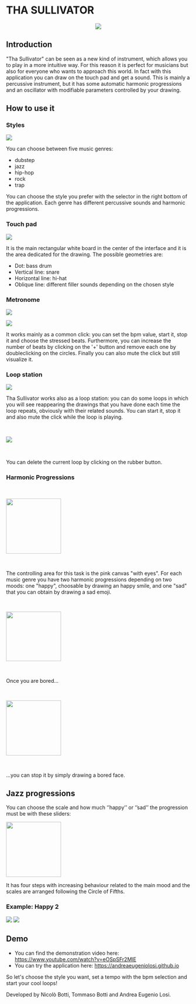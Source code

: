 # THA SULLIVATOR 
<p align="center"> <img src="Images/Screenshot (25).png" > </p>

## Introduction

"Tha Sullivator" can be seen as a new kind of instrument, which allows you to play in a more intuitive way. For this reason it is perfect for musicians but also for everyone who wants to approach this world.
In fact with this application you can draw on the touch pad and get a sound.
This is mainly a percussive instrument, but it has some automatic harmonic progressions and an oscillator with modifiable parameters controlled by your drawing. 


## How to use it 

### Styles

<p> <img src="Images/Immagine1.png" > </p>

You can choose between five music genres:
- dubstep
- jazz
- hip-hop
- rock
- trap

You can choose the style you prefer with the selector in the right bottom of the application. Each genre has different percussive sounds and harmonic progressions.

### Touch pad

<p> <img src="Images/Immagine2.png" > </p>

It is the main rectangular white board in the center of the interface and it is the area dedicated for the drawing.
The possible geometries are: 
- Dot: bass drum
- Vertical line: snare
- Horizontal line: hi-hat
- Oblique line: different filler sounds depending on the chosen style

### Metronome 

<p> <img src="Images/Immagine4.png" > </p> <p> <img src="Images/Immagine3.png" > </p>

It works mainly as a common click: you can set the bpm value, start it, stop it and choose the stressed beats. Furthermore, you can increase the number of beats by clicking on the '+' button and remove each one by doubleclicking on the circles. Finally you can also mute the click but still visualize it.

### Loop station 

<p> <img src="Images/Immagine5.png" > </p>

Tha Sullivator works also as a loop station: you can do some loops in which you will see reappearing the drawings that you have done each time the loop repeats, obviously with their related sounds. You can start it, stop it and also mute the click while the loop is playing.

<br>

<p> <img src="Images/Immagine6.png" > </p>

<br>

You can delete the current loop by clicking on the rubber button.

### Harmonic Progressions

<br>

<p> <img width="150" height="150" src="Images/Immagine7.png" > </p>

<br>

The controlling area for this task is the pink canvas "with eyes".
For each music genre you have two harmonic progressions depending on two moods: one "happy", choosable by drawing an happy smile, and one "sad" that you can obtain by drawing a sad emoji.

<br>

<p> <img width="150" height="135" src="Images/Immagine8.png" > </p>

<br>

Once you are bored...

<br>

<p> <img width="150" height="150" src="Images/Immagine9.png" > </p>

<br>

...you can stop it by simply drawing a bored face.

## Jazz progressions
You can choose the scale and how much ‘’happy’’ or ‘’sad’’ the progression must be with these sliders:

<p> <img width="150" height="150" src="Images/Screenshot (15).png" > </p>

It has four steps with increasing behaviour related to the main mood and the scales are arranged following the Circle of Fifths.
### Example: Happy 2
<p> <img src="Images/Screenshot (16).png" > <img src="Images/Screenshot (18).png" > </p>

## Demo

- You can find the demonstration video here: https://www.youtube.com/watch?v=eOSpSFr2MlE
- You can try the application here: https://andreaeugeniolosi.github.io

So let's choose the style you want, set a tempo with the bpm selection and start your cool loops!

Developed by Nicolò Botti, Tommaso Botti and Andrea Eugenio Losi.

